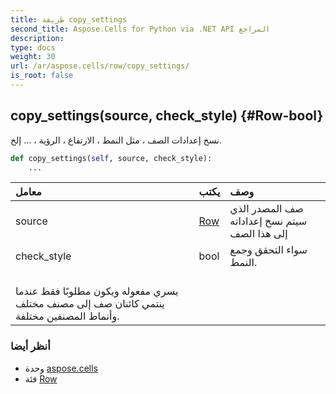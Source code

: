 ```yaml
---
title: طريقة copy_settings
second_title: Aspose.Cells for Python via .NET API المراجع
description:
type: docs
weight: 30
url: /ar/aspose.cells/row/copy_settings/
is_root: false
---
```

##  copy_settings(source, check_style) {#Row-bool}
نسخ إعدادات الصف ، مثل النمط ، الارتفاع ، الرؤية ، ... إلخ.



```python
def copy_settings(self, source, check_style):
    ...
```


| معامل| يكتب| وصف|
| :- | :- | :- |
| source | [Row](/cells/python-net/ar/aspose.cells/row) | صف المصدر الذي سيتم نسخ إعداداته إلى هذا الصف|
| check_style | bool | سواء التحقق وجمع النمط.<br/> يسري مفعوله ويكون مطلوبًا فقط عندما ينتمي كائنان صف إلى مصنف مختلف وأنماط المصنفين مختلفة.|



###  أنظر أيضا
* وحدة [aspose.cells](../../)
* فئة [Row](/cells/python-net/ar/aspose.cells/row)
